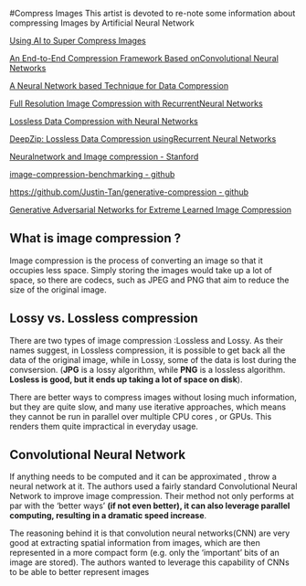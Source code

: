 #Compress Images
This artist is devoted to re-note some information about compressing Images by Artificial Neural Network

[Using AI to Super Compress Images](https://hackernoon.com/using-ai-to-super-compress-images-5a948cf09489)

[An End-to-End Compression Framework Based onConvolutional Neural Networks](https://arxiv.org/pdf/1708.00838v1.pdf)

[A  Neural Network based Technique for Data Compression](https://pdfs.semanticscholar.org/3d3a/ef65d58cc2668e95948e567cbd357daff3a8.pdf)

[Full Resolution Image Compression with RecurrentNeural Networks](https://arxiv.org/pdf/1608.05148v1.pdf)

[Lossless Data Compression with Neural Networks](https://bellard.org/nncp/nncp.pdf)

[DeepZip: Lossless Data Compression usingRecurrent Neural Networks](https://arxiv.org/pdf/1811.08162.pdf)

[Neuralnetwork and Image compression - Stanford](https://cs.stanford.edu/people/eroberts/courses/soco/projects/neural-networks/Applications/imagecompression.html)

[image-compression-benchmarking - github](https://github.com/arassadin/image-compression-benchmarking)

[https://github.com/Justin-Tan/generative-compression - github](https://github.com/Justin-Tan/generative-compression)

[Generative Adversarial Networks for Extreme Learned Image Compression](https://arxiv.org/pdf/1804.02958.pdf)

## What is image compression ?
Image compression is the process of converting an image so that it occupies less space. Simply storing the images would take up a lot of space, so there are codecs, such as JPEG and PNG that aim to reduce the size of the original image.

## Lossy vs. Lossless compression
There are two types of image compression :Lossless and Lossy. As their names suggest, in Lossless compression, it is possible to get back all the data of the original image, while in Lossy, some of the data is lost during the convsersion.
(<b>JPG</b> is a lossy algorithm, while <b>PNG</b> is a lossless algorithm. <b>Losless is good, but it ends up taking a lot of space on disk</b>).

There are better ways to compress images without losing much information, but they are quite slow, and many use iterative approaches, which means they cannot be run in parallel over multiple CPU cores , or GPUs. This renders them quite impractical in everyday usage.

## Convolutional Neural Network
If anything needs to be computed and it can be approximated , throw a neural network at it. The authors used a fairly standard Convolutional Neural Network to improve image compression. Their method not only performs at par with the ‘better ways’ <b>(if not even better), it can also leverage parallel computing, resulting in a dramatic speed increase</b>.

The reasoning behind it is that convolution neural networks(CNN) are very good at extracting spatial information from images, which are then represented in a more compact form (e.g. only the ‘important’ bits of an image are stored). The authors wanted to leverage this capability of CNNs to be able to better represent images


